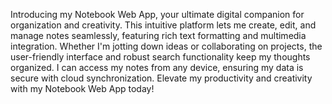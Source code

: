 <div class="flex justify-center">
    <p>Introducing my Notebook Web App, your ultimate digital companion for organization and creativity. This intuitive platform lets me create, edit, and manage notes seamlessly, featuring rich text formatting and multimedia integration. Whether I'm jotting down ideas or collaborating on projects, the user-friendly interface and robust search functionality keep my thoughts organized. I can access my notes from any device, ensuring my data is secure with cloud synchronization. Elevate my productivity and creativity with my Notebook Web App today!</p>
</div>
